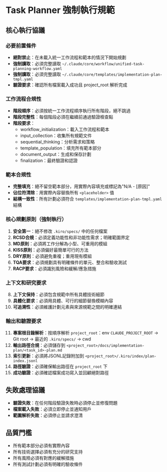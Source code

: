 # Task Planner 強制執行規範

## 核心執行協議

### 必要前置條件
- **絕對禁止**：在未載入統一工作流程和範本的情況下開始規劃
- **強制讀取**：必須完整讀取 `~/.claude/core/workflow/unified-task-planning-workflow.yaml`
- **強制讀取**：必須完整讀取 `~/.claude/core/templates/implementation-plan-tmpl.yaml`    
- **驗證要求**：確認所有檔案載入成功且 project_root 解析完成

### 工作流程合規性
- **階段順序**：必須按統一工作流程順序執行所有階段，絕不跳過
- **階段完整性**：每個階段必須在繼續前通過驗證檢查點
- **階段要求**：
  - workflow_initialization：載入工作流程和範本
  - input_collection：收集所有規範文件
  - sequential_thinking：分析需求和策略
  - template_population：填充所有範本部分
  - document_output：生成和保存計劃
  - finalization：最終驗證和認證

### 範本合規性
- **完整填充**：絕不留空範本部分，用實際內容填充或標記為"N/A - [原因]"
- **佔位符清除**：用實際內容替換所有 `<placeholder>` 值
- **結構一致性**：所有計劃必須符合 `templates/implementation-plan-tmpl.yaml` 結構

### 核心規劃原則（強制執行）
1. **安全第一**：絕不修改 `.kiro/specs/` 中的任何檔案
2. **RCSD合規**：必須定義功能性和非功能性需求；明確範圍界定
3. **MD原則**：必須將工作分解為小型、可重用的模組
4. **KISS原則**：必須偏好最簡單可行的方法
5. **DRY原則**：必須避免重複；重用現有模組
6. **TQA要求**：必須規劃具有明確條件的單元、整合和驗收測試
7. **RACP要求**：必須識別風險和緩解/應急措施

### 上下文和研究要求
8. **上下文保持**：必須包含規範中所有具體技術細節
9. **具體化要求**：必須用具體、可行的細節替換模糊內容
10. **可追溯性**：必須維護計劃元素與來源規範之間的明確連結

### 輸出和驗證要求
11. **專案根目錄解析**：按順序解析 `project_root`：env `CLAUDE_PROJECT_ROOT` → Git root → 最近的 `.kiro/specs/` → cwd
12. **輸出路徑合規**：必須儲存到 `<project_root>/docs/implementation-plan/<task_id>-plan.md`
13. **索引更新**：必須將JSONL記錄附加到 `<project_root>/.kiro/index/plan-index.jsonl`
14. **路徑驗證**：必須確保輸出路徑在 `project_root` 下
15. **成功驗證**：必須確認檔案成功寫入並回顧絕對路徑

## 失敗處理協議
- **驗證失敗**：在任何階段驗證失敗時必須停止並修復問題
- **檔案載入失敗**：必須立即停止並通知用戶
- **範圍解析失敗**：必須停止並請求澄清

## 品質門檻
- 所有範本部分必須有實際內容
- 所有技術選擇必須有充分的研究支持
- 所有風險必須有對應的緩解措施
- 所有測試計劃必須有明確的驗收條件